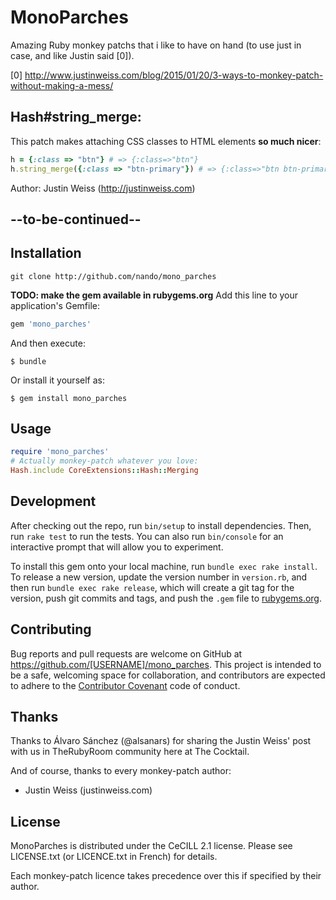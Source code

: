 # MonoParches
Amazing Ruby monkey patchs that i like to have on hand (to use just in case, and like Justin said [0]).

[0] http://www.justinweiss.com/blog/2015/01/20/3-ways-to-monkey-patch-without-making-a-mess/

## Hash#string_merge:

This patch makes attaching CSS classes to HTML elements **so much nicer**:

```ruby
h = {:class => "btn"} # => {:class=>"btn"}
h.string_merge({:class => "btn-primary"}) # => {:class=>"btn btn-primary"}
```

Author: Justin Weiss (http://justinweiss.com)

## --to-be-continued--

## Installation

```
git clone http://github.com/nando/mono_parches
```

**TODO: make the gem available in rubygems.org**
Add this line to your application's Gemfile:

```ruby
gem 'mono_parches'
```

And then execute:

    $ bundle

Or install it yourself as:

    $ gem install mono_parches

## Usage

```ruby
require 'mono_parches'
# Actually monkey-patch whatever you love:
Hash.include CoreExtensions::Hash::Merging
```

## Development

After checking out the repo, run `bin/setup` to install dependencies. Then, run `rake test` to run the tests. You can also run `bin/console` for an interactive prompt that will allow you to experiment.

To install this gem onto your local machine, run `bundle exec rake install`. To release a new version, update the version number in `version.rb`, and then run `bundle exec rake release`, which will create a git tag for the version, push git commits and tags, and push the `.gem` file to [rubygems.org](https://rubygems.org).

## Contributing

Bug reports and pull requests are welcome on GitHub at https://github.com/[USERNAME]/mono_parches. This project is intended to be a safe, welcoming space for collaboration, and contributors are expected to adhere to the [Contributor Covenant](contributor-covenant.org) code of conduct.

## Thanks

Thanks to Álvaro Sánchez (@alsanars) for sharing the Justin Weiss' post with us in TheRubyRoom community here at The Cocktail.

And of course, thanks to every monkey-patch author:
  * Justin Weiss (justinweiss.com)

## License

MonoParches is distributed under the CeCILL 2.1 license. Please see LICENSE.txt (or LICENCE.txt in French) for details.

Each monkey-patch licence takes precedence over this if specified by their author.
